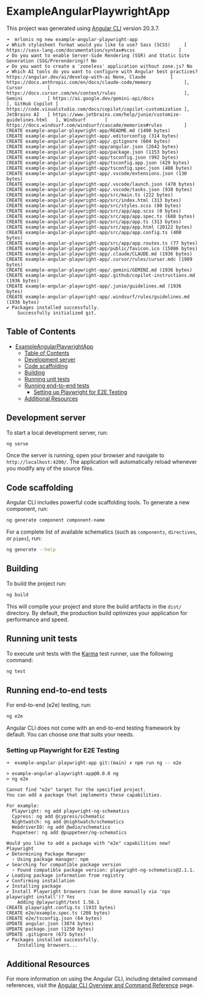 # ExampleAngularPlaywrightApp

This project was generated using [Angular CLI](https://github.com/angular/angular-cli) version 20.3.7.

```shell
➜  mrlonis ng new example-angular-playwright-app
✔ Which stylesheet format would you like to use? Sass (SCSS)     [ https://sass-lang.com/documentation/syntax#scss                ]
✔ Do you want to enable Server-Side Rendering (SSR) and Static Site Generation (SSG/Prerendering)? No
✔ Do you want to create a 'zoneless' application without zone.js? No
✔ Which AI tools do you want to configure with Angular best practices? https://angular.dev/ai/develop-with-ai None, Claude         [ https://docs.anthropic.com/en/docs/claude-code/memory            ], Cursor         [
https://docs.cursor.com/en/context/rules                         ], Gemini         [ https://ai.google.dev/gemini-api/docs                            ], GitHub Copilot [
https://code.visualstudio.com/docs/copilot/copilot-customization ], JetBrains AI   [ https://www.jetbrains.com/help/junie/customize-guidelines.html   ], Windsurf       [
https://docs.windsurf.com/windsurf/cascade/memories#rules        ]
CREATE example-angular-playwright-app/README.md (1490 bytes)
CREATE example-angular-playwright-app/.editorconfig (314 bytes)
CREATE example-angular-playwright-app/.gitignore (604 bytes)
CREATE example-angular-playwright-app/angular.json (2642 bytes)
CREATE example-angular-playwright-app/package.json (1153 bytes)
CREATE example-angular-playwright-app/tsconfig.json (992 bytes)
CREATE example-angular-playwright-app/tsconfig.app.json (429 bytes)
CREATE example-angular-playwright-app/tsconfig.spec.json (408 bytes)
CREATE example-angular-playwright-app/.vscode/extensions.json (130 bytes)
CREATE example-angular-playwright-app/.vscode/launch.json (470 bytes)
CREATE example-angular-playwright-app/.vscode/tasks.json (938 bytes)
CREATE example-angular-playwright-app/src/main.ts (222 bytes)
CREATE example-angular-playwright-app/src/index.html (313 bytes)
CREATE example-angular-playwright-app/src/styles.scss (80 bytes)
CREATE example-angular-playwright-app/src/app/app.scss (0 bytes)
CREATE example-angular-playwright-app/src/app/app.spec.ts (688 bytes)
CREATE example-angular-playwright-app/src/app/app.ts (313 bytes)
CREATE example-angular-playwright-app/src/app/app.html (20122 bytes)
CREATE example-angular-playwright-app/src/app/app.config.ts (400 bytes)
CREATE example-angular-playwright-app/src/app/app.routes.ts (77 bytes)
CREATE example-angular-playwright-app/public/favicon.ico (15086 bytes)
CREATE example-angular-playwright-app/.claude/CLAUDE.md (1936 bytes)
CREATE example-angular-playwright-app/.cursor/rules/cursor.mdc (1989 bytes)
CREATE example-angular-playwright-app/.gemini/GEMINI.md (1936 bytes)
CREATE example-angular-playwright-app/.github/copilot-instructions.md (1936 bytes)
CREATE example-angular-playwright-app/.junie/guidelines.md (1936 bytes)
CREATE example-angular-playwright-app/.windsurf/rules/guidelines.md (1936 bytes)
✔ Packages installed successfully.
    Successfully initialized git.
```

## Table of Contents

- [ExampleAngularPlaywrightApp](#exampleangularplaywrightapp)
  - [Table of Contents](#table-of-contents)
  - [Development server](#development-server)
  - [Code scaffolding](#code-scaffolding)
  - [Building](#building)
  - [Running unit tests](#running-unit-tests)
  - [Running end-to-end tests](#running-end-to-end-tests)
    - [Setting up Playwright for E2E Testing](#setting-up-playwright-for-e2e-testing)
  - [Additional Resources](#additional-resources)

## Development server

To start a local development server, run:

```bash
ng serve
```

Once the server is running, open your browser and navigate to `http://localhost:4200/`. The application will automatically reload whenever you modify any of the source files.

## Code scaffolding

Angular CLI includes powerful code scaffolding tools. To generate a new component, run:

```bash
ng generate component component-name
```

For a complete list of available schematics (such as `components`, `directives`, or `pipes`), run:

```bash
ng generate --help
```

## Building

To build the project run:

```bash
ng build
```

This will compile your project and store the build artifacts in the `dist/` directory. By default, the production build optimizes your application for performance and speed.

## Running unit tests

To execute unit tests with the [Karma](https://karma-runner.github.io) test runner, use the following command:

```bash
ng test
```

## Running end-to-end tests

For end-to-end (e2e) testing, run:

```bash
ng e2e
```

Angular CLI does not come with an end-to-end testing framework by default. You can choose one that suits your needs.

### Setting up Playwright for E2E Testing

```shell
➜  example-angular-playwright-app git:(main) ✗ npm run ng -- e2e

> example-angular-playwright-app@0.0.0 ng
> ng e2e

Cannot find "e2e" target for the specified project.
You can add a package that implements these capabilities.

For example:
  Playwright: ng add playwright-ng-schematics
  Cypress: ng add @cypress/schematic
  Nightwatch: ng add @nightwatch/schematics
  WebdriverIO: ng add @wdio/schematics
  Puppeteer: ng add @puppeteer/ng-schematics

Would you like to add a package with "e2e" capabilities now? Playwright
✔ Determining Package Manager
  › Using package manager: npm
✔ Searching for compatible package version
  › Found compatible package version: playwright-ng-schematics@2.1.1.
✔ Loading package information from registry
✔ Confirming installation
✔ Installing package
✔ Install Playwright browsers (can be done manually via 'npx playwright install')? Yes
    Adding @playwright/test 1.56.1
CREATE playwright.config.ts (1933 bytes)
CREATE e2e/example.spec.ts (208 bytes)
CREATE e2e/tsconfig.json (64 bytes)
UPDATE angular.json (3074 bytes)
UPDATE package.json (1250 bytes)
UPDATE .gitignore (673 bytes)
✔ Packages installed successfully.
    Installing browsers...
```

## Additional Resources

For more information on using the Angular CLI, including detailed command references, visit the [Angular CLI Overview and Command Reference](https://angular.dev/tools/cli) page.
